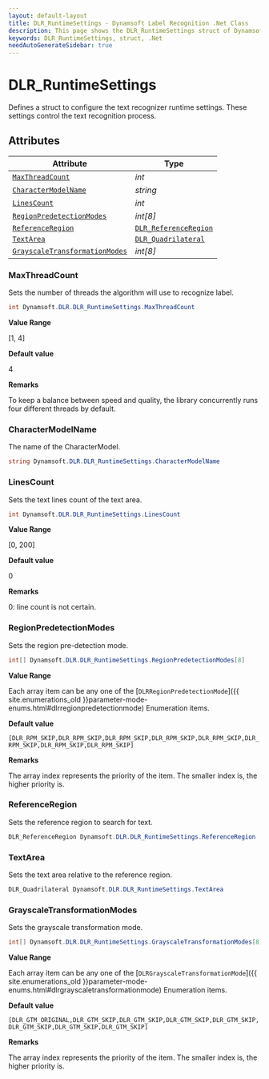 ```yaml
---
layout: default-layout
title: DLR_RuntimeSettings - Dynamsoft Label Recognition .Net Class
description: This page shows the DLR_RuntimeSettings struct of Dynamsoft Label Recognition for .Net Language.
keywords: DLR_RuntimeSettings, struct, .Net
needAutoGenerateSidebar: true
---
```



# DLR_RuntimeSettings
Defines a struct to configure the text recognizer runtime settings. These settings control the text recognition process.
  

## Attributes
  
| Attribute | Type |
|---------- | ---- |
| [`MaxThreadCount`](#maxthreadcount) | *int* |
| [`CharacterModelName`](#charactermodelname) | *string* |
| [`LinesCount`](#linescount) | *int* |
| [`RegionPredetectionModes`](#regionpredetectionmodes) | *int\[8\]* |
| [`ReferenceRegion`](#referenceregion) | [`DLR_ReferenceRegion`](dlr-reference-region.md) |
| [`TextArea`](#textarea) | [`DLR_Quadrilateral`](dlr-quadrilateral.md) |
| [`GrayscaleTransformationModes`](#grayscaletransformationmodes) | *int\[8\]* |


### MaxThreadCount
Sets the number of threads the algorithm will use to recognize label.
```csharp
int Dynamsoft.DLR.DLR_RuntimeSettings.MaxThreadCount
```

**Value Range**

[1, 4]

**Default value**

4

**Remarks**

To keep a balance between speed and quality, the library concurrently runs four different threads by default.

### CharacterModelName
The name of the CharacterModel.
```csharp
string Dynamsoft.DLR.DLR_RuntimeSettings.CharacterModelName
```

### LinesCount
Sets the text lines count of the text area.
```csharp
int Dynamsoft.DLR.DLR_RuntimeSettings.LinesCount
```

**Value Range**

[0, 200]

**Default value**

0

**Remarks**

0: line count is not certain.


### RegionPredetectionModes
Sets the region pre-detection mode.
```csharp
int[] Dynamsoft.DLR.DLR_RuntimeSettings.RegionPredetectionModes[8]
```

**Value Range**

Each array item can be any one of the [`DLRRegionPredetectionMode`]({{ site.enumerations_old }}parameter-mode-enums.html#dlrregionpredetectionmode) Enumeration items.

**Default value**

`[DLR_RPM_SKIP,DLR_RPM_SKIP,DLR_RPM_SKIP,DLR_RPM_SKIP,DLR_RPM_SKIP,DLR_RPM_SKIP,DLR_RPM_SKIP,DLR_RPM_SKIP]`

**Remarks**

The array index represents the priority of the item. The smaller index is, the higher priority is.


### ReferenceRegion
Sets the reference region to search for text.
```csharp
DLR_ReferenceRegion Dynamsoft.DLR.DLR_RuntimeSettings.ReferenceRegion
```

### TextArea
Sets the text area relative to the reference region.
```csharp
DLR_Quadrilateral Dynamsoft.DLR.DLR_RuntimeSettings.TextArea
```

### GrayscaleTransformationModes
Sets the grayscale transformation mode.
```csharp
int[] Dynamsoft.DLR.DLR_RuntimeSettings.GrayscaleTransformationModes[8]
```

**Value Range**

Each array item can be any one of the [`DLRGrayscaleTransformationMode`]({{ site.enumerations_old }}parameter-mode-enums.html#dlrgrayscaletransformationmode) Enumeration items.

**Default value**

`[DLR_GTM_ORIGINAL,DLR_GTM_SKIP,DLR_GTM_SKIP,DLR_GTM_SKIP,DLR_GTM_SKIP,DLR_GTM_SKIP,DLR_GTM_SKIP,DLR_GTM_SKIP]`

**Remarks**

The array index represents the priority of the item. The smaller index is, the higher priority is.
  

